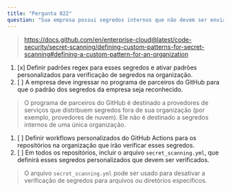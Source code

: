 ```yaml
---
title: "Pergunta 022"
question: "Sua empresa possui segredos internos que não devem ser enviados para os repositórios do GitHub. O padrão desses segredos não é reconhecido pelo GitHub e, portanto, não é detectado pela verificação de segredos. O que as empresas podem fazer para proteger seus desenvolvedores de enviar esses segredos acidentalmente para os repositórios em sua Organização do GitHub?"
---
```



> https://docs.github.com/en/enterprise-cloud@latest/code-security/secret-scanning/defining-custom-patterns-for-secret-scanning#defining-a-custom-pattern-for-an-organization
1. [x] Definir padrões regex para esses segredos e ativar padrões personalizados para verificação de segredos na organização.
1. [ ] A empresa deve ingressar no programa de parceiros do GitHub para que o padrão dos segredos da empresa seja reconhecido.
> O programa de parceiros do GitHub é destinado a provedores de serviços que distribuem segredos fora de sua organização (por exemplo, provedores de nuvem). Ele não é destinado a segredos internos de uma única organização.
1. [ ] Definir workflows personalizados do GitHub Actions para os repositórios na organização que irão verificar esses segredos.
1. [ ] Em todos os repositórios, incluir o arquivo `secret_scanning.yml`, que definirá esses segredos personalizados que devem ser verificados.
> O arquivo `secret_scanning.yml` pode ser usado para desativar a verificação de segredos para arquivos ou diretórios específicos. 
